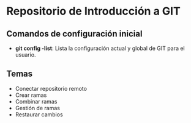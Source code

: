 # Repositorio de Introducción a GIT

## Comandos de configuración inicial
- **git config -list**: Lista la configuración actual y global de GIT para el usuario.


## Temas
- Conectar repositorio remoto
- Crear ramas
- Combinar ramas
- Gestión de ramas
- Restaurar cambios

